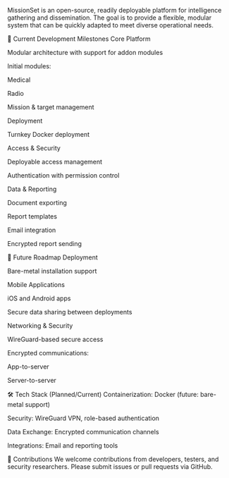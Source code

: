 MissionSet is an open-source, readily deployable platform for intelligence gathering and dissemination.
The goal is to provide a flexible, modular system that can be quickly adapted to meet diverse operational needs.

📌 Current Development Milestones
Core Platform

Modular architecture with support for addon modules

Initial modules:

Medical

Radio

Mission & target management

Deployment

Turnkey Docker deployment

Access & Security

Deployable access management

Authentication with permission control

Data & Reporting

Document exporting

Report templates

Email integration

Encrypted report sending

🚀 Future Roadmap
Deployment

Bare-metal installation support

Mobile Applications

iOS and Android apps

Secure data sharing between deployments

Networking & Security

WireGuard-based secure access

Encrypted communications:

App-to-server

Server-to-server

🛠 Tech Stack (Planned/Current)
Containerization: Docker (future: bare-metal support)

Security: WireGuard VPN, role-based authentication

Data Exchange: Encrypted communication channels

Integrations: Email and reporting tools

🤝 Contributions
We welcome contributions from developers, testers, and security researchers.
Please submit issues or pull requests via GitHub.
